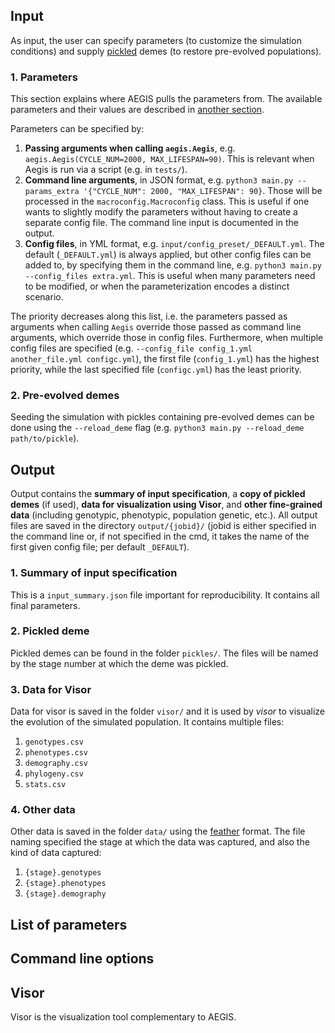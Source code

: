 ## Input

As input, the user can specify parameters (to customize the simulation conditions) and supply [pickled](https://docs.python.org/3/library/pickle.html) demes (to restore pre-evolved populations).

### 1. Parameters

This section explains where AEGIS pulls the parameters from. The available parameters and their values are described in
[another section](#list-of-parameters).

Parameters can be specified by:

1. **Passing arguments when calling `aegis.Aegis`**, e.g. `aegis.Aegis(CYCLE_NUM=2000, MAX_LIFESPAN=90)`. This is relevant when Aegis is run via a script (e.g. in `tests/`).
1. **Command line arguments**, in JSON format, e.g. `python3 main.py --params_extra '{"CYCLE_NUM": 2000, "MAX_LIFESPAN": 90}`. Those will be processed in the `macroconfig.Macroconfig` class. This is useful if one wants to slightly modify the parameters without having to create a separate config file. The command line input is documented in the output.
1. **Config files**, in YML format, e.g. `input/config_preset/_DEFAULT.yml`. The default (`_DEFAULT.yml`) is always applied, but other config files can be added to, by specifying them in the command line, e.g. `python3 main.py --config_files extra.yml`. This is useful when many parameters need to be modified, or when the parameterization encodes a distinct scenario.

The priority decreases along this list, i.e. the parameters passed as arguments when calling `Aegis` override
those passed as command line arguments, which override those in config files. Furthermore, when multiple
config files are specified (e.g. `--config_file config_1.yml another_file.yml configc.yml`), the first file (`config_1.yml`) has the highest priority, while the last specified file (`configc.yml`) has the least priority.

### 2. Pre-evolved demes

Seeding the simulation with pickles containing pre-evolved demes can be done using the `--reload_deme` flag (e.g. `python3 main.py --reload_deme path/to/pickle`).

## Output

Output contains the **summary of input specification**, a **copy of pickled demes** (if used), **data for visualization using Visor**, and **other fine-grained data** (including genotypic, phenotypic, population genetic, etc.). All output files are saved in the directory `output/{jobid}/` (jobid is either specified in the command line or, if not specified in the cmd, it takes the name of the first given config file; per default `_DEFAULT`).

### 1. Summary of input specification

This is a `input_summary.json` file important for reproducibility. It contains all final parameters.

### 2. Pickled deme

Pickled demes can be found in the folder `pickles/`. The files will be named by the stage number at which the deme was pickled.

### 3. Data for Visor

Data for visor is saved in the folder `visor/` and it is used by _visor_ to visualize the evolution of the simulated population. It contains multiple files:

1. `genotypes.csv`
1. `phenotypes.csv`
1. `demography.csv`
1. `phylogeny.csv`
1. `stats.csv`

### 4. Other data

Other data is saved in the folder `data/` using the [feather](https://github.com/wesm/feather) format. The file naming
specified the stage at which the data was captured, and also the kind of data captured:

1. `{stage}.genotypes`
1. `{stage}.phenotypes`
1. `{stage}.demography`

## List of parameters

## Command line options

## Visor

Visor is the visualization tool complementary to AEGIS.

<!-- TODO Add more -->
